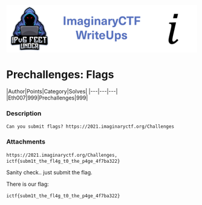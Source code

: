![ImaginaryCTF](../../banner.png)

# Prechallenges: Flags

|Author|Points|Category|Solves|
|---|---|---|
|Eth007|999|Prechallenges|999|

### Description

```
Can you submit flags? https://2021.imaginaryctf.org/Challenges
```

### Attachments

```
https://2021.imaginaryctf.org/Challenges, ictf{subm1t_the_fl4g_t0_the_p4ge_4f7ba322}
```
Sanity check.. just submit the flag.

There is our flag:
```
ictf{subm1t_the_fl4g_t0_the_p4ge_4f7ba322}
```